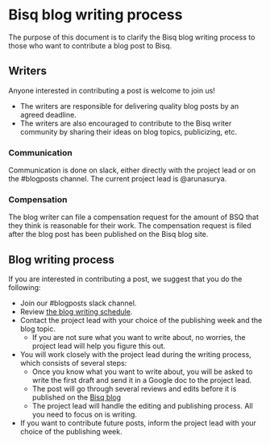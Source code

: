 # Bisq blog writing process

The purpose of this document is to clarify the Bisq blog writing process to those who want to contribute a blog post to Bisq.

## Writers
Anyone interested in contributing a post is welcome to join us! 

- The writers are responsible for delivering quality blog posts by an agreed deadline.
- The writers are also encouraged to contribute to the Bisq writer community by sharing their ideas on blog topics, publicizing, etc.

### Communication
Communication is done on slack, either directly with the project lead or on the #blogposts channel.
The current project lead is @arunasurya.

### Compensation
The blog writer can file a compensation request for the amount of BSQ that they think is reasonable for their work. 
The compensation request is filed after the blog post has been published on the Bisq blog site.

## Blog writing process
If you are interested in contributing a post, we suggest that you do the following:
- Join our #blogposts slack channel.
- Review [the blog writing schedule](https://docs.google.com/spreadsheets/d/1En6LwJQlzpsY5rOSuiZa2ThoI8rrdlTNoJK1ZlsIi38/edit#gid=0).
- Contact the project lead with your choice of the publishing week and the blog topic.
  - If you are not sure what you want to write about, no worries, the project lead will help you figure this out.
- You will work closely with the project lead during the writing process, which consists of several steps:
  - Once you know what you want to write about, you will be asked to write the first draft and send it in a Google doc to the project lead.
  - The post will go through several reviews and edits before it is published on the [Bisq blog](https://bisq.network/blog/)
  - The project lead will handle the editing and publishing process. All you need to focus on is writing.
- If you want to contribute future posts, inform the project lead with your choice of the publishing week.

